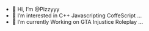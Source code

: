 - 👋 Hi, I’m @Pizzyyy
- 👀 I’m interested in C++ Javascripting CoffeScript ...
- 🌱 I’m currently Working on GTA Injustice Roleplay  ...


<!---
Pizzyyy/Pizzyyy is a ✨ special ✨ repository because its `README.md` (this file) appears on your GitHub profile.
You can click the Preview link to take a look at your changes.
--->

